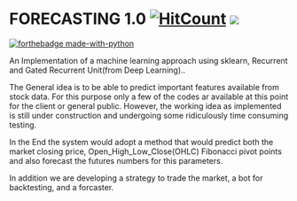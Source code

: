 # FORECASTING 1.0 [![HitCount](http://hits.dwyl.io/kennedyCzar/https://github.com/kennedyCzar/FORECASTING-1.0.svg)](http://hits.dwyl.io/kennedyCzar/https://github.com/kennedyCzar/FORECASTING-1.0) ![](https://img.shields.io/badge/python-v3.6-orange.svg)
[![forthebadge made-with-python](http://ForTheBadge.com/images/badges/made-with-python.svg)](https://www.python.org/)

An Implementation of a machine learning approach using sklearn, Recurrent and Gated
Recurrent Unit(from Deep Learning)..

The General idea is to be able to predict important features available from stock data.
For this purpose only a few of the codes ar available at this point for the client or general
public.
However, the working idea as implemented is still under construction and undergoing some
ridiculously time consuming testing.

In the End the system would adopt a method that would predict both the market 
closing price, Open_High_Low_Close(OHLC) Fibonacci pivot points and also  forecast the 
futures numbers for this parameters.

In addition we are developing a strategy to trade the market, a bot for backtesting,
and a forcaster.
